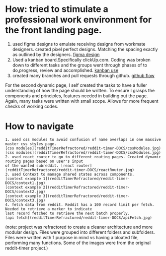 # How: tried to stimulate a professional work environment for the front landing page.
1. used figma designs to emulate receiving designs from workmate designers. created pixel perfect designs.
Matching the spacing exactly as outlined by the designers. [figma design](redditTimerRefractored/reddit-timer-DOCS/figmaScreenShot.jpg)
2. Used a kanban board.Specifically clickUp.com. Coding was broken down to different tasks and the groups went through
phases of to do,progress, review and accomplished. [kanban use](redditTimerRefractored/reddit-timer-DOCS/clickUpKanban.jpg)
3. created many branches and pull requests through github. [github flow](redditTimerRefractored/reddit-timer-DOCS/branchesPullRequests.jpg)

For the second dynamic page, I self created the tasks to have a fuller understanding of how the page should be 
written. To ensure I grasps the components and principles, features needed in building out the page. Again, many
tasks were written with small scope.  Allows for more frequent checks of working codes.

# How to navigate

	1. used css modules to avoid confusion of name overlaps in one massive master css styles page.
	[css modules](redditTimerRefractored/reddit-timer-DOCS/cssModules.jpg)
	[css modules](redditTimerRefractored/reddit-timer-DOCS/cssModules.jpg)
	2. used react router to go to different routing pages. Created dynamic routing pages based on user's input
	of the wanted subreddit. [react router] (redditTimerRefractored/reddit-timer-DOCS/reactRouter.jpg)
	3. used Context to manage shared states across components.
  	[context example 1](redditTimerRefractored/reddit-timer-DOCS/context1.jpg)
  	[context example 2](redditTimerRefractored/reddit-timer-DOCS/context2.jpg)
  	[context example 3](redditTimerRefractored/reddit-timer-DOCS/context3.jpg)
	4. fetch data from reddit. Reddit has a 100 record limit per fetch. Needed to retrieve a marker to indicate
	last record fetched to retrieve the next batch properly.  
	[api fetch](redditTimerRefractored/reddit-timer-DOCS/apiFetch.jpg)
  
  (note: project was refractored to create a cleaner architecture and more modular design. Files were grouped into different folders and subfolders. Files were written 
  with 1 purpose in mind vs having a bloated file, performing many functions. Some of the images were from the original reddit-timer project.)
